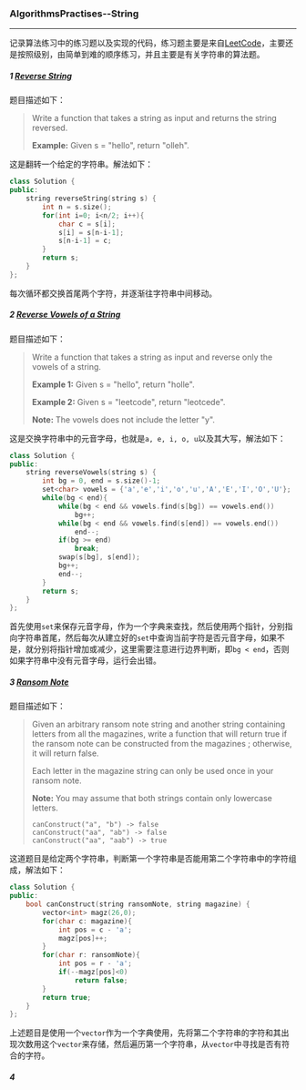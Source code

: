 ### AlgorithmsPractises--String

------

记录算法练习中的练习题以及实现的代码，练习题主要是来自[LeetCode](https://leetcode.com/problemset/algorithms/)，主要还是按照级别，由简单到难的顺序练习，并且主要是有关字符串的算法题。

##### 1 [Reverse String](https://leetcode.com/problems/reverse-string/)

题目描述如下：

> Write a function that takes a string as input and returns the string reversed.
>
> **Example:**
> Given s = "hello", return "olleh".

这是翻转一个给定的字符串。解法如下：

```c++
class Solution {
public:
    string reverseString(string s) {
        int n = s.size();
        for(int i=0; i<n/2; i++){
            char c = s[i];
            s[i] = s[n-i-1];
            s[n-i-1] = c;
        }
        return s;
    }
};
```

每次循环都交换首尾两个字符，并逐渐往字符串中间移动。

##### 2 [Reverse Vowels of a String](https://leetcode.com/problems/reverse-vowels-of-a-string/)

题目描述如下：

> Write a function that takes a string as input and reverse only the vowels of a string.
>
> **Example 1:**
> Given s = "hello", return "holle".
>
> **Example 2:**
> Given s = "leetcode", return "leotcede".
>
> **Note:**
> The vowels does not include the letter "y".

这是交换字符串中的元音字母，也就是`a, e, i, o, u`以及其大写，解法如下：

```c++
class Solution {
public:
    string reverseVowels(string s) {
        int bg = 0, end = s.size()-1;
        set<char> vowels = {'a','e','i','o','u','A','E','I','O','U'};
        while(bg < end){
            while(bg < end && vowels.find(s[bg]) == vowels.end())
                bg++;
            while(bg < end && vowels.find(s[end]) == vowels.end())
                end--;
            if(bg >= end)
                break;
            swap(s[bg], s[end]);
            bg++;
            end--;
        }
        return s;
    } 
};
```

首先使用`set`来保存元音字母，作为一个字典来查找，然后使用两个指针，分别指向字符串首尾，然后每次从建立好的`set`中查询当前字符是否元音字母，如果不是，就分别将指针增加或减少，这里需要注意进行边界判断，即`bg < end`，否则如果字符串中没有元音字母，运行会出错。

##### 3  [Ransom Note](https://leetcode.com/problems/ransom-note/)

题目描述如下：

> Given an arbitrary ransom note string and another string containing letters from all the magazines, write a function that will return true if the ransom note can be constructed from the magazines ; otherwise, it will return false.
>
> Each letter in the magazine string can only be used once in your ransom note.
>
> **Note:**
> You may assume that both strings contain only lowercase letters.
>
> ```
> canConstruct("a", "b") -> false
> canConstruct("aa", "ab") -> false
> canConstruct("aa", "aab") -> true
> ```

这道题目是给定两个字符串，判断第一个字符串是否能用第二个字符串中的字符组成，解法如下：

```c++
class Solution {
public:
    bool canConstruct(string ransomNote, string magazine) {
        vector<int> magz(26,0);
        for(char c: magazine){
            int pos = c - 'a';
            magz[pos]++;
        }
        for(char r: ransomNote){
            int pos = r - 'a';
            if(--magz[pos]<0)
                return false;
        }
        return true;
    }
};
```
上述题目是使用一个`vector`作为一个字典使用，先将第二个字符串的字符和其出现次数用这个`vector`来存储，然后遍历第一个字符串，从`vector`中寻找是否有符合的字符。

##### 4 